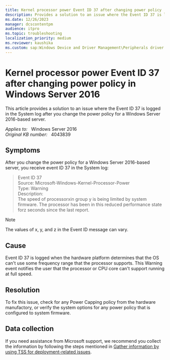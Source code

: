 ```yaml
---
title: Kernel processor power Event ID 37 after changing power policy
description: Provides a solution to an issue where the Event ID 37 is logged in the System log after you change the power policy for a Windows Server 2016-based server.
ms.date: 12/26/2023
manager: dcscontentpm
audience: itpro
ms.topic: troubleshooting
localization_priority: medium
ms.reviewer: kaushika
ms.custom: sap:Windows Device and Driver Management\Peripherals driver installation or update, csstroubleshoot
---
```

# Kernel processor power Event ID 37 after changing power policy in Windows Server 2016

This article provides a solution to an issue where the Event ID 37 is logged in the System log after you change the power policy for a Windows Server 2016-based server.

_Applies to:_ &nbsp; Windows Server 2016  
_Original KB number:_ &nbsp; 4043839

## Symptoms

After you change the power policy for a Windows Server 2016-based server, you receive event ID 37 in the System log:

> Event ID 37  
Source: Microsoft-Windows-Kernel-Processor-Power  
Type: Warning  
Description:  
The speed of processorxin group y is being limited by system firmware. The processor has been in this reduced performance state forz seconds since the last report.

> [!NOTE]
> The values of x, y, and z in the Event ID message can vary.

## Cause

Event ID 37 is logged when the hardware platform determines that the OS can't use some frequency range that the processor supports. This Warning event notifies the user that the processor or CPU core can't support running at full speed.

## Resolution

To fix this issue, check for any Power Capping policy from the hardware manufactory, or verify the system options for any power policy that is configured to system firmware.

## Data collection

If you need assistance from Microsoft support, we recommend you collect the information by following the steps mentioned in [Gather information by using TSS for deployment-related issues](../../windows-client/windows-troubleshooters/gather-information-using-tss-deployment.md).
